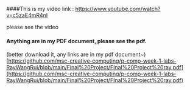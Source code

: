 
####This is my video link : https://www.youtube.com/watch?v=c5zaE4mR4nI


please see the video
#### Anything are in my PDF document, please see the pdf.
(better download it, any links are in my pdf document~)
[https://github.com/msc-creative-computing/p-comp-week-1-labs-RayWangRui/blob/main/Final%20Project/FInal%20Project%20ray.pdf](https://github.com/msc-creative-computing/p-comp-week-1-labs-RayWangRui/blob/main/Final%20Project/FInal%20Project%20ray.pdf)

